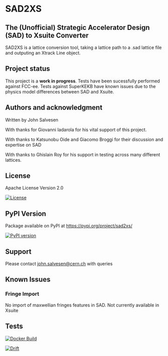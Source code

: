# SAD2XS

## The (Unofficial) Strategic Accelerator Design (SAD) to Xsuite Converter
SAD2XS is a lattice conversion tool, taking a lattice path to a .sad lattice 
file and outputing an Xtrack Line object.

## Project status
This project is a **work in progress**.
Tests have been sucessfully performed against FCC-ee.
Tests against SuperKEKB have known issues due to the physics model differences between SAD and Xsuite.

## Authors and acknowledgment
Written by John Salvesen

With thanks for Giovanni Iadarola for his vital support of this project.

With thanks to Katsunobu Oide and Giacomo Broggi for their discussion and expertise on SAD

With thanks to Ghislain Roy for his support in testing across many different lattices.

## License
Apache License Version 2.0

[![License](https://img.shields.io/github/license/JPTS2/sad2xs)](https://github.com/JPTS2/sad2xs/blob/main/LICENSE)


## PyPI Version
Package available on PyPI at https://pypi.org/project/sad2xs/

[![PyPI version](https://img.shields.io/pypi/v/sad2xs)](https://pypi.org/project/sad2xs/)

## Support
Please contact john.salvesen@cern.ch with queries

## Known Issues

### Fringe Import
No import of maxwellian fringes features in SAD.
Not currently available in Xsuite

## Tests
[![Docker Build](https://github.com/JPTS2/sad2xs/actions/workflows/docker-build.yml/badge.svg?branch=main)](https://github.com/JPTS2/sad2xs/actions/workflows/docker-build.yml)

[![Drift](https://github.com/JPTS2/sad2xs/actions/workflows/001_drift_test.yml/badge.svg?branch=main)](https://github.com/JPTS2/sad2xs/actions/workflows/001_drift_test.yml)
